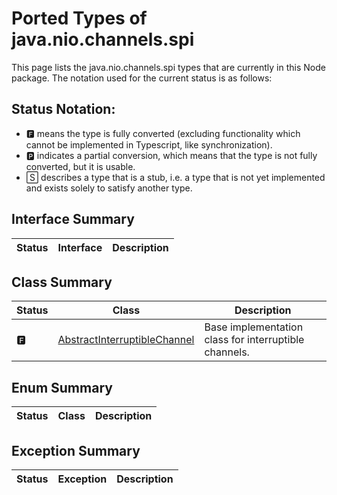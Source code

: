 # Ported Types of java.nio.channels.spi

This page lists the java.nio.channels.spi types that are currently in this Node package. The notation used for the current status is as follows:

## Status Notation:
- 🅵 means the type is fully converted (excluding functionality which cannot be implemented in Typescript, like synchronization).
- 🅿 indicates a partial conversion, which means that the type is not fully converted, but it is usable.
- 🅂 describes a type that is a stub, i.e. a type that is not yet implemented and exists solely to satisfy another type.

## Interface Summary

|Status|Interface|Description|
|---|---|---|


## Class Summary

|Status|Class|Description|
|---|---|---|
|🅵|[AbstractInterruptibleChannel](https://docs.oracle.com/en/java/javase/11/docs/api/java.base/java/nio/channels/spi/AbstractInterruptibleChannel.html)|Base implementation class for interruptible channels.|

## Enum Summary

|Status|Class|Description|
|---|---|---|


## Exception Summary

|Status|Exception|Description|
|---|---|---|
